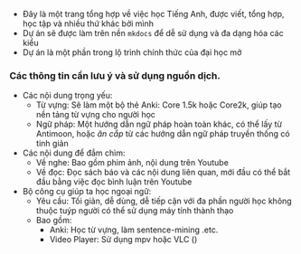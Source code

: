 - Đây là một trang tổng hợp về việc học Tiếng Anh, được viết, tổng hợp, học tập và nhiều thứ khác bởi mình
- Dự án sẽ được làm trên nền `mkdocs` để dễ sử dụng và đa dạng hóa các kiểu
- Dự án là một phần trong lộ trình chính thức của đại học mở
### Các thông tin cần lưu ý và sử dụng nguồn dịch.
- Các nội dung trọng yếu:
	- Từ vựng: Sẽ làm một bộ thẻ Anki: Core 1.5k hoặc Core2k, giúp tạo nền tảng từ vựng cho người học
	- Ngữ pháp: Một hướng dẫn ngữ pháp hoàn toàn khác, có thể lấy từ Antimoon, hoặc _ăn cắp_ từ các hướng dẫn ngữ pháp truyền thống có tinh giản
- Các nội dung để đắm chìm:
	- Về nghe: Bao gồm phim ảnh, nội dung trên Youtube
	- Về đọc: Đọc sách báo và các nội dung liên quan, mới đầu có thể bắt đầu bằng việc đọc bình luận trên Youtube
- Bộ công cụ giúp ta học ngoại ngữ:
	- Yêu cầu: Tối giản, dễ dùng, dễ tiếp cận với đa phần người học không thuộc tuýp người có thể sử dụng máy tính thành thạo
	- Bao gồm:
		- Anki: Học từ vựng, làm sentence-mining .etc.
		- Video Player: Sử dụng mpv hoặc VLC ()